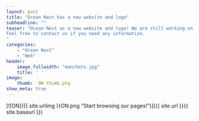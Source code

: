 ```yaml
---
layout: post
title: "Ocean Next has a new website and logo"
subheadline: ""
teaser: "Ocean Next as a new website and logo! We are still working on the content of the site at the moment, so sorry for any page that would not be finised yet! 
Feel free to contact us if you need any information.
"
categories:
    - "Ocean Next"
    - "Web"
header:
    image_fullwidth: "manchots.jpg"
    title: ' ' 
image:
    thumb:  ON-thumb.png
show_meta: true
---
```

[![ON]({{ site.urlimg }}ON.png
 "Start browsing our pages!")]({{ site.url }}{{ site.baseurl }})